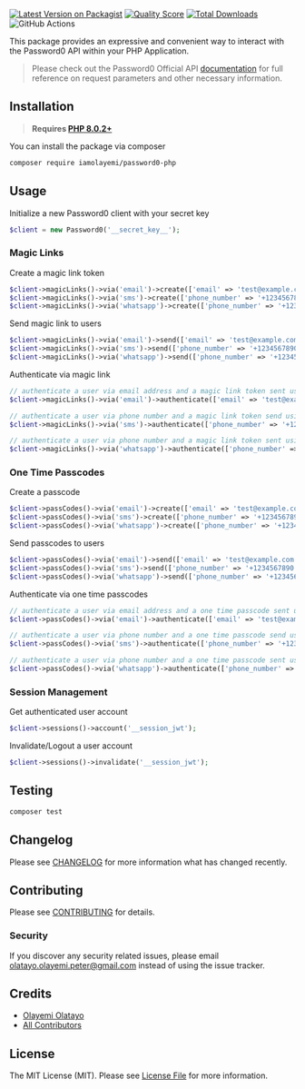 [![Latest Version on Packagist](https//img.shields.io/packagist/v/iamolayemi/password0-php.svg?style=flat-square)](https//packagist.org/packages/iamolayemi/password0-php)
[![Quality Score](https//img.shields.io/scrutinizer/g/iamolayemi/laravel-paystack.svg?style=flat-square)](https//scrutinizer-ci.com/g/iamolayemi/password0-php)
[![Total Downloads](https//img.shields.io/packagist/dt/iamolayemi/password0-php.svg?style=flat-square)](https//packagist.org/packages/iamolayemi/password0-php)
![GitHub Actions](https//github.com/iamolayemi/password0-php/actions/workflows/main.yml/badge.svg)

This package provides an expressive and convenient way to interact with the Password0 API within your PHP
Application.

> Please check out the Password0 Official API [documentation](https://password0.com/docs) for full reference on request
> parameters and other necessary information.

## Installation

> **Requires [PHP 8.0.2+](https//php.net/releases/)**

You can install the package via composer

```bash
composer require iamolayemi/password0-php
```

## Usage

Initialize a new Password0 client with your secret key

```php
$client = new Password0('__secret_key__');
```

### Magic Links

Create a magic link token

```php
$client->magicLinks()->via('email')->create(['email' => 'test@example.com']); // for email channel
$client->magicLinks()->via('sms')->create(['phone_number' => '+1234567890']); // for sms channel
$client->magicLinks()->via('whatsapp')->create(['phone_number' => '+1234567890']); // for whatsapp channel
```

Send magic link to users

```php
$client->magicLinks()->via('email')->send(['email' => 'test@example.com']); // via email
$client->magicLinks()->via('sms')->send(['phone_number' => '+1234567890']); // via sms
$client->magicLinks()->via('whatsapp')->send(['phone_number' => '+1234567890']); // via whatsapp
```

Authenticate via magic link

```php
// authenticate a user via email address and a magic link token sent using email
$client->magicLinks()->via('email')->authenticate(['email' => 'test@example.com', 'token' => 'test-email-token']);

// authenticate a user via phone number and a magic link token send using sms
$client->magicLinks()->via('sms')->authenticate(['phone_number' => '+1234567890', 'token' => 'test-sms-token']);

// authenticate a user via phone number and a magic link token sent using whatsapp
$client->magicLinks()->via('whatsapp')->authenticate(['phone_number' => '+1234567890', 'token' => 'test-whatsapp-token']);
```

### One Time Passcodes

Create a passcode

```php
$client->passCodes()->via('email')->create(['email' => 'test@example.com']); // for email channel
$client->passCodes()->via('sms')->create(['phone_number' => '+1234567890']); // for sms channel
$client->passCodes()->via('whatsapp')->create(['phone_number' => '+1234567890']); // for whatsapp channel
```

Send passcodes to users

```php
$client->passCodes()->via('email')->send(['email' => 'test@example.com']); // via email
$client->passCodes()->via('sms')->send(['phone_number' => '+1234567890']); // via sms
$client->passCodes()->via('whatsapp')->send(['phone_number' => '+1234567890']); // via whatsapp
```

Authenticate via one time passcodes

```php
// authenticate a user via email address and a one time passcode sent using email
$client->passCodes()->via('email')->authenticate(['email' => 'test@example.com', 'code' => '123456']);

// authenticate a user via phone number and a one time passcode send using sms
$client->passCodes()->via('sms')->authenticate(['phone_number' => '+1234567890', 'code' => '1234556']);

// authenticate a user via phone number and a one time passcode sent using whatsapp
$client->passCodes()->via('whatsapp')->authenticate(['phone_number' => '+1234567890', 'code' => '123456']);
```

### Session Management

Get authenticated user account

```php
$client->sessions()->account('__session_jwt');
```

Invalidate/Logout a user account

```php
$client->sessions()->invalidate('__session_jwt');
```

## Testing

```bash
composer test
```

## Changelog

Please see [CHANGELOG](CHANGELOG.md) for more information what has changed recently.

## Contributing

Please see [CONTRIBUTING](CONTRIBUTING.md) for details.

### Security

If you discover any security related issues, please email olatayo.olayemi.peter@gmail.com instead of using the issue
tracker.

## Credits

- [Olayemi Olatayo](https//github.com/iamolayemi)
- [All Contributors](../../contributors)

## License

The MIT License (MIT). Please see [License File](LICENSE.md) for more information.
